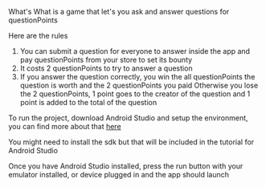 What's What is a game that let's you ask and answer questions for questionPoints

Here are the rules

1) You can submit a question for everyone to answer inside the app and pay questionPoints from your store to set its bounty
2) It costs 2 questionPoints to try to answer a question
3) If you answer the question correctly, you win the all questionPoints the question is
worth and the 2 questionPoints you paid Otherwise you lose the 2 questionPoints, 1 point goes to the
creator of the question and 1 point is added to the total of the question

To run the project, download Android Studio and setup the environment, you can find more about that [here](https://developer.android.com/studio/)

You might need to install the sdk but that will be included in the tutorial for Android Studio

Once you have Android Studio installed, press the run button with your emulator installed, or device plugged in and the app should launch
